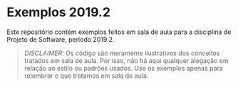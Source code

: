 # Exemplos 2019.2

Este repositório contém exemplos feitos em sala de aula para a
disciplina de Projeto de Software, período 2019.2.

> _DISCLAIMER_: Os código são meramente ilustrativos dos conceitos
> tratados em sala de aula. Por isso, não há aqui qualquer
> alegação em relação ao estilo ou padrões usados. Use os
> exemplos apenas para relembrar o que tratamos em sala de aula.
